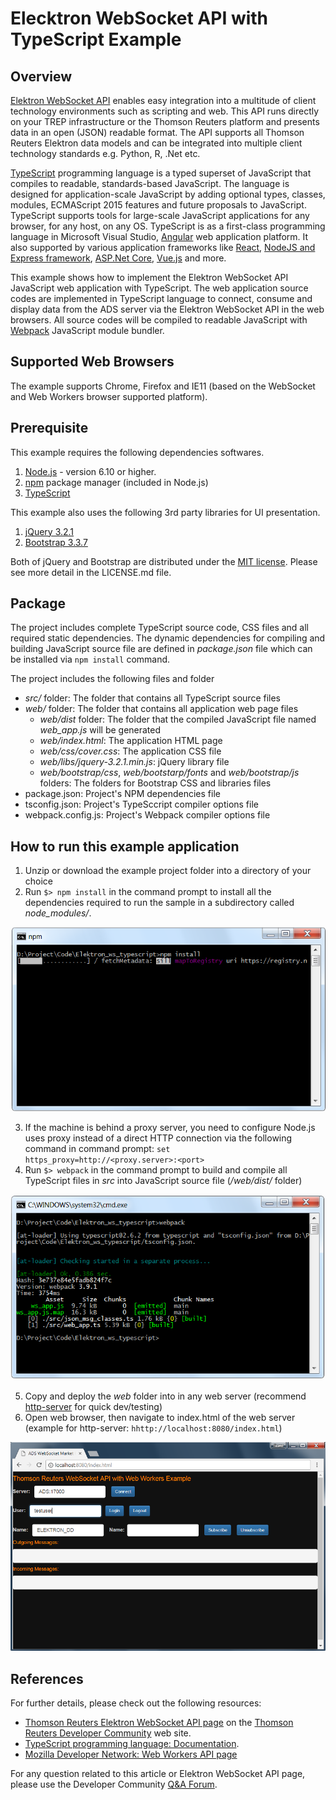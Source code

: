 # Elecktron WebSocket API with TypeScript Example
## Overview

[Elektron WebSocket API](https://developers.thomsonreuters.com/elektron/websocket-api-early-access) enables easy integration into a multitude of client technology environments such as scripting and web.  This API runs directly on your TREP infrastructure or the Thomson Reuters platform and presents data in an open (JSON) readable format. The API supports all Thomson Reuters Elektron data models and can be integrated into multiple client technology standards e.g. Python, R, .Net etc.

[TypeScript](https://www.typescriptlang.org) programming language is a typed superset of JavaScript that compiles to readable, standards-based JavaScript. The language is designed for application-scale JavaScript by adding optional types, classes, modules, ECMAScript 2015 features and future proposals to JavaScript. TypeScript supports tools for large-scale JavaScript applications for any browser, for any host, on any OS. TypeScript is as a first-class programming language in Microsoft Visual Studio, [Angular](https://angularjs.org/) web application platform. It also supported by various application frameworks like [React](https://github.com/Microsoft/TypeScript-React-Starter#typescript-react-starter), [NodeJS and Express framework](https://github.com/Microsoft/TypeScript-Node-Starter#typescript-node-starter), [ASP.Net Core](https://www.typescriptlang.org/docs/handbook/asp-net-core.html), [Vue.js](https://github.com/Microsoft/TypeScript-Vue-Starter#typescript-vue-starter) and more. 

This example shows how to implement the Elektron WebSocket API JavaScript web application with TypeScript. The web application source codes are implemented in TypeScript language to connect, consume and display data from the ADS server via the Elektron WebSocket API in the web browsers. All source codes will be compiled to readable JavaScript with [Webpack](https://webpack.js.org/) JavaScript module bundler.

## Supported Web Browsers
The example supports Chrome, Firefox and IE11 (based on the WebSocket and Web Workers browser supported platform).

## Prerequisite
This example requires the following dependencies softwares.
1. [Node.js](https://nodejs.org/en/) - version 6.10 or higher.
2. [npm](https://www.npmjs.com/) package manager (included in Node.js)
2. [TypeScript](https://www.typescriptlang.org)

This example also uses the following 3rd party libraries for UI presentation.
1. [jQuery 3.2.1](https://jquery.com/) 
2. [Bootstrap 3.3.7](https://getbootstrap.com/docs/3.3/)

Both of jQuery and Bootstrap are distributed under the [MIT license](https://opensource.org/licenses/MIT). Please see more detail in the LICENSE.md file.

## Package
The project includes complete TypeScript source code, CSS files and all required static dependencies. The dynamic dependencies for compiling and building JavaScript source file are defined in *package.json* file which can be installed via ```npm install``` command.

The project includes the following files and folder
- *src/* folder: The folder that contains all TypeScript source files
- *web/* folder: The folder that contains all application web page files
    - *web/dist* folder: The folder that the compiled JavaScript file named *web_app.js* will be generated
    - *web/index.html*: The application HTML page
    - *web/css/cover.css*: The application CSS file
    - *web/libs/jquery-3.2.1.min.js*: jQuery library file
    - *web/bootstrap/css*, *web/bootstarp/fonts* and *web/bootstrap/js* folders: The folders for Bootstrap CSS and libraries files
- package.json: Project's NPM dependencies file
- tsconfig.json: Project's TypeSccript compiler options file
- webpack.config.js: Project's Webpack compiler options file


## How to run this example application
1. Unzip or download the example project folder into a directory of your choice 
2. Run ```$> npm install``` in the command prompt to install all the dependencies required to run the sample in a subdirectory called *node_modules/*.

![npm command display](images/npm_install.png "npm command display")

3. If the machine is behind a proxy server, you need to configure Node.js uses proxy instead of a direct HTTP connection via the following command in command prompt: ```set https_proxy=http://<proxy.server>:<port>```
4. Run ```$> webpack``` in the command prompt to build and compile all TypeScript files in *src* into JavaScript source file (*/web/dist/* folder)

![webpack command display](images/webpack.png "webpack command display")

5. Copy and deploy the *web* folder into in any web server (recommend [http-server](https://www.npmjs.com/package/http-server) for quick dev/testing)
6. Open web browser, then navigate to index.html of the web server (example for http-server: ```hhttp://localhost:8080/index.html```)  

![application display](images/application.png "application display")

## References
For further details, please check out the following resources:
* [Thomson Reuters Elektron WebSocket API page](https://developers.thomsonreuters.com/elektron/websocket-api-early-access) on the [Thomson Reuters Developer Community](https://developers.thomsonreuters.com/) web site.
* [TypeScript programming language: Documentation](https://www.typescriptlang.org/docs/home.html).
* [Mozilla Developer Network: Web Workers API page](https://developer.mozilla.org/en-US/docs/Web/API/WebSockets_API)

For any question related to this article or Elektron WebSocket API page, please use the Developer Community [Q&A Forum](https://community.developers.thomsonreuters.com/).
